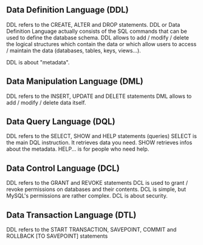 ## Data Definition Language (DDL)

DDL refers to the CREATE, ALTER and DROP statements.
DDL or Data Definition Language actually consists of the SQL commands that
can be used to define the database schema. DDL allows to add / modify / delete
the logical structures which contain the data or which allow users to
access / maintain the data (databases, tables, keys, views...).

DDL is about "metadata".

## Data Manipulation Language (DML)
DDL refers to the INSERT, UPDATE and DELETE statements
DML allows to add / modify / delete data itself.

## Data Query Language (DQL)
DDL refers to the SELECT, SHOW and HELP statements (queries)
SELECT is the main DQL instruction. It retrieves data you need.
SHOW retrieves infos about the metadata. HELP... is for people who need help.

## Data Control Language (DCL)
DDL refers to the GRANT and REVOKE statements
DCL is used to grant / revoke permissions on databases and their contents.
DCL is simple, but MySQL's permissions are rather complex.
DCL is about security.

## Data Transaction Language (DTL) 
DDL refers to the START TRANSACTION, SAVEPOINT, COMMIT and ROLLBACK
[TO SAVEPOINT] statements
